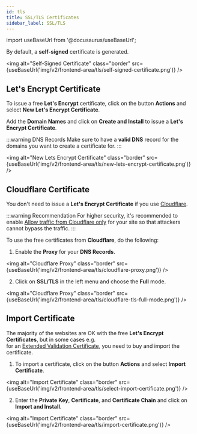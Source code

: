 ```yaml
---
id: tls
title: SSL/TLS Certificates
sidebar_label: SSL/TLS
---
```


import useBaseUrl from '@docusaurus/useBaseUrl';

By default, a **self-signed** certificate is generated.

<img alt="Self-Signed Certificate" class="border" src={useBaseUrl('img/v2/frontend-area/tls/self-signed-certificate.png')} />

## Let's Encrypt Certificate

To issue a free **Let's Encrypt** certificate, click on the button **Actions** and select **New Let's Encrypt Certificate**.

Add the **Domain Names** and click on **Create and Install** to issue a **Let's Encrypt Certificate**.

:::warning DNS Records
Make sure to have a **valid DNS** record for the domains you want to create a certificate for.
:::

<img alt="New Lets Encrypt Certificate" class="border" src={useBaseUrl('img/v2/frontend-area/tls/new-lets-encrypt-certificate.png')} />

## Cloudflare Certificate

You don't need to issue a **Let's Encrypt Certificate** if you use [Cloudflare](https://www.cloudflare.com).

:::warning Recommendation
For higher security, it's recommended to enable [Allow traffic from Cloudflare only](security#cloudflare) for your site so that attackers cannot bypass the traffic.
:::

To use the free certificates from **Cloudflare**, do the following:

1. Enable the **Proxy** for your **DNS Records**.

<img alt="Cloudflare Proxy" class="border" src={useBaseUrl('img/v2/frontend-area/tls/cloudflare-proxy.png')} />

2. Click on **SSL/TLS** in the left menu and choose the **Full** mode.

<img alt="Cloudflare Proxy" class="border" src={useBaseUrl('img/v2/frontend-area/tls/cloudflare-tls-full-mode.png')} />

## Import Certificate

The majority of the websites are OK with the free **Let's Encrypt Certificates**, but in some cases e.g. <br />
for an [Extended Validation Certificate](https://en.wikipedia.org/wiki/Extended_Validation_Certificate), you need to buy and import
the certificate.

1. To import a certificate, click on the button **Actions** and select **Import Certificate**.

<img alt="Import Certificate" class="border" src={useBaseUrl('img/v2/frontend-area/tls/select-import-certificate.png')} />

2. Enter the **Private Key**, **Certificate**, and **Certificate Chain** and click on **Import and Install**.

<img alt="Import Certificate" class="border" src={useBaseUrl('img/v2/frontend-area/tls/import-certificate.png')} />
   
